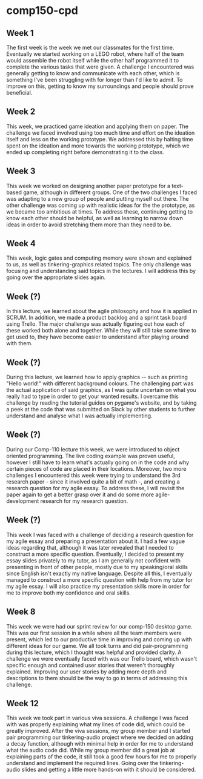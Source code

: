 # comp150-cpd

## Week 1
The first week is the week we met our classmates for the first time. Eventually we started working on a LEGO robot, where half of the team would assemble the robot itself while the other half programmed it to complete the various tasks that were given. A challenge I encountered was generally getting to know and communicate with each other, which is something I've been struggling with for longer than I'd like to admit. To improve on this, getting to know my surroundings and people should prove beneficial.  

## Week 2
This week, we practiced game ideation and applying them on paper. The challenge we faced involved using too much time and effort on the ideation itself and less on the working prototype. We addressed this by halting time spent on the ideation and more towards the working prototype, which we ended up completing right before demonstrating it to the class. 

## Week 3
This week we worked on designing another paper prototype for a text-based game, although in different groups. One of the two challenges I faced was adapting to a new group of people and putting myself out there. The other challenge was coming up with realistic ideas for the the prototype, as we became too ambitious at times. To address these, continuing getting to know each other should be helpful, as well as learning to narrow down ideas in order to avoid stretching them more than they need to be. 

## Week 4
This week, logic gates and computing memory were shown and explained to us, as well as tinkering-graphics related topics. The only challenge was focusing and understanding said topics in the lectures. I will address this by going over the appropriate slides again.

## Week (?)
In this lecture, we learned about the agile philosophy and how it is applied in SCRUM. In addition, we made a product backlog and a sprint task board using Trello. The major challenge was actually figuring out how each of these worked both alone and together. While they will still take some time to get used to, they have become easier to understand after playing around with them. 

## Week (?)
During this lecture, we learned how to apply graphics -- such as printing "Hello world!" with different background colours. The challenging part was the actual application of said graphics, as I was quite uncertain on what you really had to type in order to get your wanted results. I overcame this challenge by reading the tutorial guides on pygame's website, and by taking a peek at the code that was submitted on Slack by other students to further understand and analyse what I was actually implementing. 

## Week (?)
During our Comp-110 lecture this week, we were introduced to object oriented programming. The live coding example was proven useful, however I still have to learn what's actually going on in the code and why certain pieces of code are placed in their locations. Moreover, two more challenges I encountered this week were trying to understand the 3rd research paper - since it involved quite a bit of math -, and creating a research question for my agile essay. To address these, I will revisit the paper again to get a better grasp over it and do some more agile-development research for my research question.

## Week (?)
This week I was faced with a challenge of deciding a research question for my agile essay and preparing a presentation about it. I had a few vague ideas regarding that, although it was later revealed that I needed to construct a more specific question. Eventually, I decided to present my essay slides privately to my tutor, as I am generally not confident with presenting in front of other people, mostly due to my speaking/oral skills since English isn't exactly my native language. Despite all this, I eventually managed to construct a more specific question with help from my tutor for my agile essay. I will also practice my presentation skills more in order for me to improve both my confidence and oral skills.

## Week 8
This week we were had our sprint review for our comp-150 desktop game. This was our first session in a while where all the team members were present, which led to our productive time in improving and coming up with different ideas for our game. We all took turns and did pair-programming during this lecture, which I thought was helpful and provided clarity. A challenge we were eventually faced with was our Trello board, which wasn't specific enough and contained user stories that weren't thoroughly explained. Improving our user stories by adding more depth and descriptions to them should be the way to go in terms of addressing this challenge.

## Week 12
This week we took part in various viva sessions. A challenge I was faced with was properly explaining what my lines of code did, which could be greatly improved. After the viva sessions, my group member and I started pair programming our tinkering-audio project where we decided on adding a decay function, although with minimal help in order for me to understand what the audio code did. While my group member did a great job at explaining parts of the code, it still took a good few hours for me to properly understand and implement the required lines. Going over the tinkering-audio slides and getting a little more hands-on with it should be considered.

